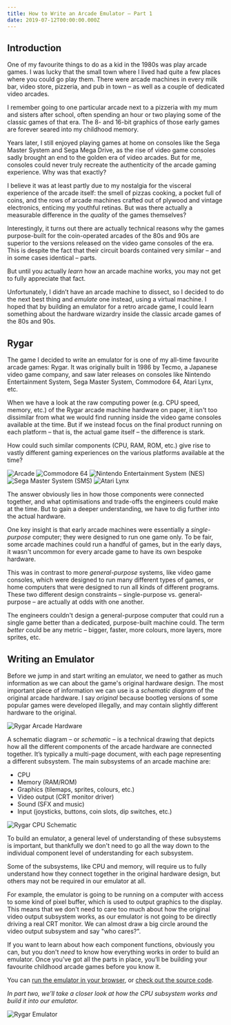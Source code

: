 ```yaml
---
title: How to Write an Arcade Emulator — Part 1
date: 2019-07-12T00:00:00.000Z
---
```

## Introduction

One of my favourite things to do as a kid in the 1980s was play arcade games. I was lucky that the small town where I lived had quite a few places where you could go play them. There were arcade machines in every milk bar, video store, pizzeria, and pub in town – as well as a couple of dedicated video arcades.

I remember going to one particular arcade next to a pizzeria with my mum and sisters after school, often spending an hour or two playing some of the classic games of that era. The 8- and 16-bit graphics of those early games are forever seared into my childhood memory.

Years later, I still enjoyed playing games at home on consoles like the Sega Master System and Sega Mega Drive, as the rise of video game consoles sadly brought an end to the golden era of video arcades. But for me, consoles could never truly recreate the authenticity of the arcade gaming experience. Why was that exactly?

I believe it was at least partly due to my nostalgia for the visceral experience of the arcade itself: the smell of pizzas cooking, a pocket full of coins, and the rows of arcade machines crafted out of plywood and vintage electronics, enticing my youthful retinas. But was there actually a measurable difference in the _quality_ of the games themselves?

Interestingly, it turns out there are actually technical reasons why the games purpose-built for the coin-operated arcades of the 80s and 90s are superior to the versions released on the video game consoles of the era. This is despite the fact that their circuit boards contained very similar – and in some cases identical – parts.

But until you actually _learn_ how an arcade machine works, you may not get to fully appreciate that fact.

Unfortunately, I didn’t have an arcade machine to dissect, so I decided to do the next best thing and _emulate_ one instead, using a virtual machine. I hoped that by building an emulator for a retro arcade game, I could learn something about the hardware wizardry inside the classic arcade games of the 80s and 90s.

## Rygar

The game I decided to write an emulator for is one of my all-time favourite arcade games: Rygar. It was originally built in 1986 by Tecmo, a Japanese video game company, and saw later releases on consoles like Nintendo Entertainment System, Sega Master System, Commodore 64, Atari Lynx, etc.

When we have a look at the raw computing power (e.g. CPU speed, memory, etc.) of the Rygar arcade machine hardware on paper, it isn't too dissimilar from what we would find running inside the video game consoles available at the time. But if we instead focus on the final product running on each platform – that is, the actual game itself – the difference is stark.

How could such similar components (CPU, RAM, ROM, etc.) give rise to vastly different gaming experiences on the various platforms available at the time?

![Arcade](rygar-arcade.jpg)
![Commodore 64](rygar-c64.jpg)
![Nintendo Entertainment System (NES)](rygar-nes.jpg)
![Sega Master System (SMS)](rygar-sms.jpg)
![Atari Lynx](rygar-lynx.jpg)

The answer obviously lies in how those components were connected together, and what optimisations and trade-offs the engineers could make at the time. But to gain a deeper understanding, we have to dig further into the actual hardware.

One key insight is that early arcade machines were essentially a _single-purpose_ computer; they were designed to run one game only. To be fair, some arcade machines could run a handful of games, but in the early days, it wasn't uncommon for every arcade game to have its own bespoke hardware.

This was in contrast to more _general-purpose_ systems, like video game consoles, which were designed to run many different types of games, or home computers that were designed to run all kinds of different programs. These two different design constraints – single-purpose vs. general-purpose – are actually at odds with one another.

The engineers couldn't design a general-purpose computer that could run a single game better than a dedicated, purpose-built machine could. The term _better_ could be any metric – bigger, faster, more colours, more layers, more sprites, etc.

## Writing an Emulator

Before we jump in and start writing an emulator, we need to gather as much information as we can about the game's original hardware design. The most important piece of information we can use is a _schematic diagram_ of the original arcade hardware. I say _original_ because bootleg versions of some popular games were developed illegally, and may contain slightly different hardware to the original.

![Rygar Arcade Hardware](pcb.jpg)

A schematic diagram – or _schematic_ – is a technical drawing that depicts how all the different components of the arcade hardware are connected together. It’s typically a multi-page document, with each page representing a different subsystem. The main subsystems of an arcade machine are:

- CPU
- Memory (RAM/ROM)
- Graphics (tilemaps, sprites, colours, etc.)
- Video output (CRT monitor driver)
- Sound (SFX and music)
- Input (joysticks, buttons, coin slots, dip switches, etc.)

![Rygar CPU Schematic](rygar-schematic.jpg)

To build an emulator, a general level of understanding of these subsystems is important, but thankfully we don't need to go all the way down to the individual component level of understanding for each subsystem.

Some of the subsystems, like CPU and memory, will require us to fully understand how they connect together in the original hardware design, but others may not be required in our emulator at all.

For example, the emulator is going to be running on a computer with access to some kind of pixel buffer, which is used to output graphics to the display. This means that we don't need to care too much about how the original video output subsystem works, as our emulator is not going to be directly driving a real CRT monitor. We can almost draw a big circle around the video output subsystem and say "who cares?".

If you want to learn about how each component functions, obviously you can, but you don't _need_ to know how everything works in order to build an emulator. Once you’ve got all the parts in place, you’ll be building your favourite childhood arcade games before you know it.

You can [run the emulator in your browser](https://rygar.joshbassett.info), or [check out the source code](http://github.com/nullobject/rygar).

_In part two, we’ll take a closer look at how the CPU subsystem works and build it into our emulator._

![Rygar Emulator](rygar-emu.png)

